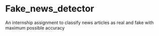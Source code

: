 # Fake_news_detector
An internship assignment to classify news articles as real and fake with maximum possible accuracy
